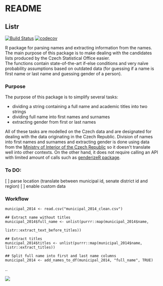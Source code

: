 # README

## Listr

[![Build Status](https://travis-ci.org/skvrnami/listr.svg?branch=master)](https://travis-ci.org/skvrnami/listr)
[![codecov](https://codecov.io/gh/skvrnami/listr/branch/master/graph/badge.svg)](https://codecov.io/gh/skvrnami/listr)

R package for parsing names and extracting information from the names. 
The main purpose of this package is to make dealing with the candidates lists 
produced by the Czech Statistical Office easier.  
The functions contain state-of-the-art if-else conditions and very naïve probability assumptions
based on outdated data (for guessing if a name is first name or last name and guessing gender of 
a person). 

### Purpose

The purpose of this package is to simplify several tasks:  

* dividing a string containing a full name and academic titles into two strings
* dividing full name into first names and surnames
* extracting gender from first or last names

All of these tasks are modelled on the Czech data and are designated for dealing with the
data originating in the Czech Republic. Division of names into first names and surnames and
extracting gender is done using data from the [Ministry of Interior of the Czech Republic](http://www.mvcr.cz/clanek/statistika-prijmeni-a-krestnich-jmen.aspx)
so it doesn't translate well into other contexts. 
On the other hand, it does not require calling an API with limited amount of calls such as 
[genderizeR package](https://cran.r-project.org/web/packages/genderizeR/index.html).

### To DO:

[ ] parse location (translate between municipal id, senate district id and region)
[ ] enable custom data  

### Workflow

```
municipal_2014 <- read.csv("municipal_2014_clean.csv")

## Extract name without titles
municipal_2014$full_name <- unlist(purrr::map(municipal_2014$name,
                                              listr::extract_text_before_titles))
                                              
## Extract titles
municipal_2014$titles <- unlist(purrr::map(municipal_2014$name, listr::extract_titles))

## Split full name into first and last name columns
municipal_2014 <- add_names_to_df(municipal_2014, "full_name", TRUE)
```

..

![](https://media.giphy.com/media/LlkmMze9qHTNu/giphy.gif)

